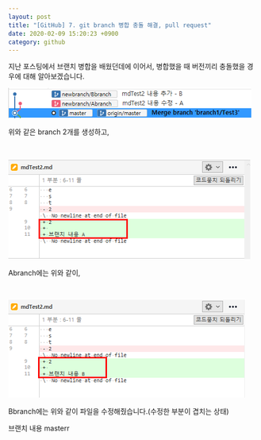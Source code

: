 ```yaml
---
layout: post
title: "[GitHub] 7. git branch 병합 충돌 해결, pull request"
date: 2020-02-09 15:20:23 +0900
category: github
---
```


지난 포스팅에서 브랜치 병합을 배웠던데에 이어서, 병합했을 때 버전끼리 충돌했을 경우에 대해 알아보겠습니다.

![alt text](/public/img/github_37.png)

위와 같은 branch 2개를 생성하고,

<br>

![alt text](/public/img/github_38.png)

Abranch에는 위와 같이,

<br>

![alt text](/public/img/github_39.png)

Bbranch에는 위와 같이 파일을 수정해줬습니다.(수정한 부분이 겹치는 상태)

브랜치 내용 masterr